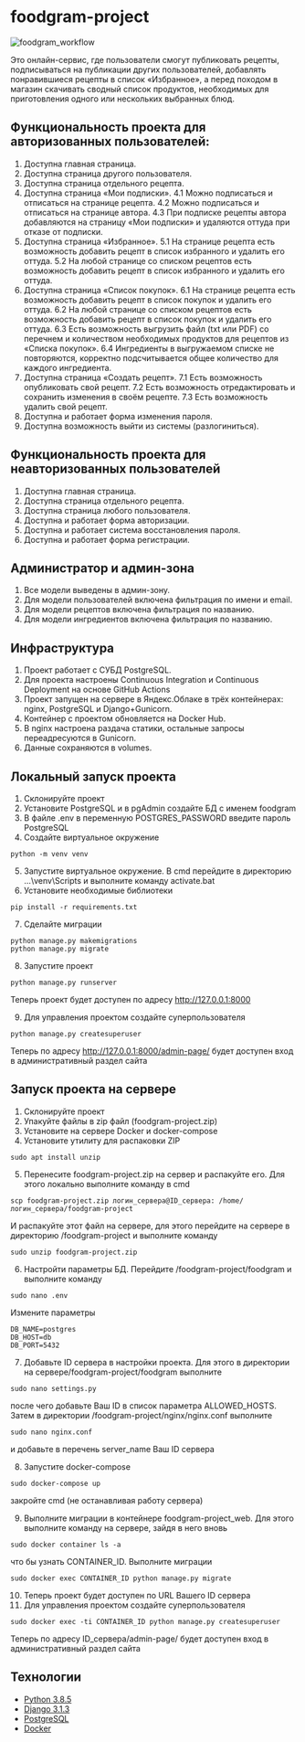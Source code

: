 # foodgram-project

![foodgram_workflow](https://github.com/work-development/foodgram-project/workflows/foodgram_workflow/badge.svg)

Это онлайн-сервис, где пользователи смогут публиковать рецепты, подписываться на публикации других пользователей, добавлять понравившиеся рецепты в список «Избранное», а перед походом в магазин скачивать сводный список продуктов, необходимых для приготовления одного или нескольких выбранных блюд.

## Функциональность проекта для авторизованных пользователей:
1. Доступна главная страница.
2. Доступна страница другого пользователя.
3. Доступна страница отдельного рецепта.
4. Доступна страница «Мои подписки».
4.1 Можно подписаться и отписаться на странице рецепта.
4.2 Можно подписаться и отписаться на странице автора.
4.3 При подписке рецепты автора добавляются на страницу «Мои подписки» и удаляются оттуда при отказе от подписки.
5. Доступна страница «Избранное».
5.1 На странице рецепта есть возможность добавить рецепт в список избранного и удалить его оттуда.
5.2 На любой странице со списком рецептов есть возможность добавить рецепт в список избранного и удалить его оттуда.
6. Доступна страница «Список покупок».
6.1 На странице рецепта есть возможность добавить рецепт в список покупок и удалить его оттуда.
6.2 На любой странице со списком рецептов есть возможность добавить рецепт в список покупок и удалить его оттуда.
6.3 Есть возможность выгрузить файл (txt или PDF) со перечнем и количеством необходимых продуктов для рецептов из «Списка покупок».
6.4 Ингредиенты в выгружаемом списке не повторяются, корректно подсчитывается общее количество для каждого ингредиента.
7. Доступна страница «Создать рецепт».
7.1 Есть возможность опубликовать свой рецепт.
7.2 Есть возможность отредактировать и сохранить изменения в своём рецепте.
7.3 Есть возможность удалить свой рецепт.
8. Доступна и работает форма изменения пароля.
9. Доступна возможность выйти из системы (разлогиниться).

## Функциональность проекта для неавторизованных пользователей
1. Доступна главная страница.
2. Доступна страница отдельного рецепта.
3. Доступна страница любого пользователя.
4. Доступна и работает форма авторизации.
5. Доступна и работает система восстановления пароля.
6. Доступна и работает форма регистрации.

## Администратор и админ-зона
1. Все модели выведены в админ-зону.
2. Для модели пользователей включена фильтрация по имени и email.
3. Для модели рецептов включена фильтрация по названию.
4. Для модели ингредиентов включена фильтрация по названию.

## Инфраструктура
1. Проект работает с СУБД PostgreSQL.
2. Для проекта настроены Continuous Integration и Continuous Deployment на основе GitHub Actions
3. Проект запущен на сервере в Яндекс.Облаке в трёх контейнерах: nginx, PostgreSQL и Django+Gunicorn.
4. Контейнер с проектом обновляется на Docker Hub.
5. В nginx настроена раздача статики, остальные запросы переадресуются в Gunicorn.
6. Данные сохраняются в volumes.

## Локальный запуск проекта
1. Склонируйте проект
2. Установите PostgreSQL и в pgAdmin создайте БД с именем foodgram
3. В файле .env в переменную POSTGRES_PASSWORD введите пароль PostgreSQL
4. Создайте виртуальное окружение 
```
python -m venv venv
```
5. Запустите виртуальное окружение.
В cmd перейдите в директорию ...\venv\Scripts и выполните команду activate.bat
6. Установите необходимые библиотеки  
```
pip install -r requirements.txt
``` 
7. Сделайте миграции
```
python manage.py makemigrations
python manage.py migrate
```
8. Запустите проект
```
python manage.py runserver
```
Теперь проект будет доступен по адресу http://127.0.0.1:8000

9. Для управления проектом создайте суперпользователя
```
python manage.py createsuperuser
```
Теперь по адресу http://127.0.0.1:8000/admin-page/ будет доступен вход в административный раздел сайта

## Запуск проекта на сервере
1. Склонируйте проект
2. Упакуйте файлы в zip файл (foodgram-project.zip)
3. Установите на сервере Docker и docker-compose
4. Установите утилиту для распаковки ZIP
```
sudo apt install unzip
```
5. Перенесите foodgram-project.zip на сервер и распакуйте его. Для этого локально выполните команду в cmd
```
scp foodgram-project.zip логин_сервера@ID_сервера: /home/логин_сервера/foodgram-project
```
И распакуйте этот файл на сервере, для этого перейдите на сервере в директорию /foodgram-project и выполните команду
```
sudo unzip foodgram-project.zip
```
6. Настройти параметры БД. Перейдите /foodgram-project/foodgram и выполните команду
```
sudo nano .env
```
Измените параметры
```
DB_NAME=postgres
DB_HOST=db
DB_PORT=5432
```
7. Добавьте ID сервера в настройки проекта. Для этого в директории на сервере/foodgram-project/foodgram выполните
```
sudo nano settings.py
```
после чего добавьте Ваш ID в список параметра ALLOWED_HOSTS. Затем в директории /foodgram-project/nginx/nginx.conf выполните
```
sudo nano nginx.conf
```
и добавьте в перечень server_name Ваш ID сервера

8. Запустите docker-compose
```
sudo docker-compose up
```
закройте cmd (не останавливая работу сервера)

9. Выполните миграции в контейнере foodgram-project_web. Для этого выполните команду на сервере, зайдя в него вновь 
```
sudo docker container ls -a
```
что бы узнать CONTAINER_ID. Выполните миграции
```
sudo docker exec CONTAINER_ID python manage.py migrate
```
10. Теперь проект будет доступен по URL Вашего ID сервера
11. Для управления проектом создайте суперпользователя
```
sudo docker exec -ti CONTAINER_ID python manage.py createsuperuser
```
Теперь по адресу ID_сервера/admin-page/ будет доступен вход в административный раздел сайта


## Технологии
* [Python 3.8.5](https://www.python.org/)
* [Django 3.1.3](https://www.djangoproject.com/)
* [PostgreSQL](https://www.postgresql.org/)
* [Docker](https://www.docker.com/)

